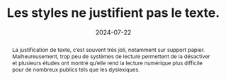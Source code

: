 ---
title: Les styles ne justifient pas le texte. 
abstract: La justification de texte, c’est souvent très joli, notamment sur support papier. Malheureusement, trop peu de systèmes de lecture permettent de la désactiver et plusieurs études ont montré qu’elle rend la lecture numérique plus difficile pour de nombreux publics tels que les dyslexiques. 
categories: 
    - "mise en forme"
agrege: O4186-E065
opquast: '4 186'
indiceebook: '65'
description: "Règle n° 065"
before: "064"
weight: "065"
after: "066"
actif: '1'
layout: rules
date: 2024-07-22
tags: 
    - "accessibilité"
    - "Lisibilité"
objectif: 
    - "Faciliter la lecture à l’écran, notamment pour les lectrices et lecteurs dyslexiques."
    - "Améliorer l’accessibilité des contenus aux lectrices et lecteurs handicapées."
Meo: 
    - "Ne pas utiliser la propriété CSS text-align avec la valeur justify, ou tout autre équivalent."
Controle: 
    - "Vérifier dans le code CSS l’absence de règles text-align&nbsp;: justify."
    - "Vérifier dans le code HTML l’absence d’attributs HTML align=justify."
epubcheck: 
ace: 
humancheck: true
ReadiumGoToolkit: 
Source: 
    - "Opquast"
Referentiel: 
    - "N/A"
steps: 
    - "Projet éditorial"
    - "Production numérique"
---